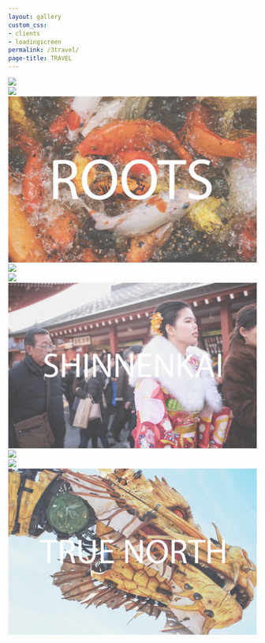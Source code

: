 ```yaml
---
layout: gallery
custom_css: 
- clients
- loadingscreen
permalink: /3travel/
page-title: TRAVEL
---
```

<div class="page-content">
<div class="row galleries1 remove-padding hidden-sm hidden-xs">
		<a class="image-banner" href="/6roots">
			<div class="col-md-12 remove-padding">
				<img src="/assets/travel/nav/6roots.jpg" onmouseover="this.src='/assets/travel/nav/roots-hover.jpg'" onmouseout="this.src='/assets/travel/nav/6roots.jpg'">
			</div>
		</a>
	</div>
	<div class="col-sm-12 visible-sm remove-padding">
		<div class="row remove-padding">
			<a class="image-banner" href="/6roots">
				<img src="/assets/travel/nav/roots-hover.jpg"/>
			</a>
		</div>
	</div>
	<div class="col-xs-12 visible-xs remove-padding">
		<div class="row remove-padding" id="horizontal">
			<a class="image-banner" href="/6roots">
				<img src="/assets/travel/nav/1roots.jpg"/>
			</a>
		</div>
    </div><div class="row galleries2 remove-padding hidden-sm hidden-xs">
		<a class="image-banner" href="/5shinnenkai">
			<div class="col-md-12 remove-padding">
				<img src="/assets/travel/nav/5shinnenkai.jpg" onmouseover="this.src='/assets/travel/nav/shinnenkai-hover.jpg'" onmouseout="this.src='/assets/travel/nav/5shinnenkai.jpg'">
			</div>
		</a>
	</div>
	<div class="col-sm-12 visible-sm remove-padding">
		<div class="row remove-padding">
			<a class="image-banner" href="/5shinnenkai">
				<img src="/assets/travel/nav/shinnenkai-hover.jpg"/>
			</a>
		</div>
	</div>
	<div class="col-xs-12 visible-xs remove-padding">
		<div class="row remove-padding" id="horizontal">
			<a class="image-banner" href="/5shinnenkai">
				<img src="/assets/travel/nav/2shinnenkai.jpg"/>
			</a>
		</div>
    </div>
	<div class="row galleries3 remove-padding hidden-sm hidden-xs">
		<a class="image-banner" href="/4true-north">
			<div class="col-md-12 remove-padding">
				<img src="/assets/travel/nav/4true-north.jpg" onmouseover="this.src='/assets/travel/nav/true-north-hover.jpg'" onmouseout="this.src='/assets/travel/nav/4true-north.jpg'">
			</div>
		</a>
	</div>
	<div class="col-sm-12 visible-sm remove-padding">
		<div class="row remove-padding">
			<a class="image-banner" href="/4true-north">
				<img src="/assets/travel/nav/true-north-hover.jpg"/>
			</a>
		</div>
	</div>
	<div class="col-xs-12 visible-xs remove-padding">
		<div class="row remove-padding" id="horizontal">
			<a class="image-banner" href="/4true-north">
				<img src="/assets/travel/nav/3true-north.jpg"/>
			</a>
		</div>
    </div>
</div>
</div>